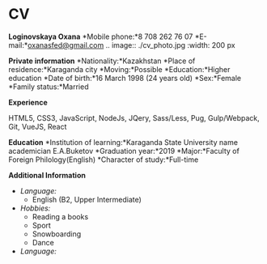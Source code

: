 # CV 
  
**Loginovskaya Oxana**
*Mobile phone:*8 708 262 76 07
*E-mail:*oxanasfed@gmail.com
.. image:: ./cv_photo.jpg
   :width: 200 px
  
**Private information**
*Nationality:*Kazakhstan 
*Place of residence:*Karaganda city
*Moving:*Possible
*Education:*Higher education
*Date of birth:*16 March 1998 (24 years old)
*Sex:*Female
*Family status:*Married
  
**Experience**
  
HTML5, CSS3, JavaScript, NodeJs, JQery, Sass/Less, Pug, Gulp/Webpack, Git, VueJS, React
  
 **Education**
 *Institution of learning:*Karaganda State University name academician E.A.Buketov
 *Graduation year:*2019
 *Major:*Faculty of Foreign Philology(English)
 *Сharacter of study:*Full-time
   
  **Additional Information**
     
* *Language:* 
    * English (B2, Upper Intermediate) 
* *Hobbies:* 
    * Reading a books
    * Sport
    * Snowboarding
    * Dance
* *Language:*     